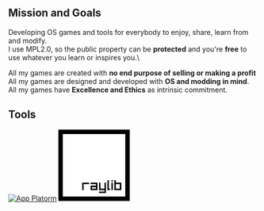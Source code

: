## Mission and Goals
Developing OS games and tools for everybody to enjoy, share, learn from and modify.\
I use MPL2.0, so the public property can be **protected** and you're **free** to use whatever you learn or inspires you.\

All my games are created with **no end purpose of selling or making a profit**\
All my games are designed and developed with **OS and modding in mind**.\
All my games have **Excellence and Ethics** as intrinsic commitment.

## Tools
[![App Platorm](https://raw.githubusercontent.com/love2d/love/60278b0532036d404c0b7b011c7b63ab58a5ddaf/platform/unix/love.svg)](https://www.love2d.org/)
[![App Platorm](https://github.com/raysan5/raylib/blob/master/logo/raylib_144x144.png?raw=true)](https://www.raylib.com/)

